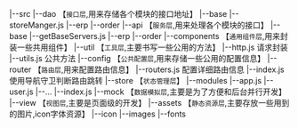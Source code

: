 |--src
    |--dao 【`接口层`,用来存储各个模块的接口地址】
        |--base
            |--storeManger.js
        |--erp
        |--order
    |--api 【`服务层`,用来处理各个模块的接口】
        |--base
            |--getBaseServers.js
        |--erp
        |--order
    |--components 【`通用组件层`,用来封装一些共用组件】
    |--util 【`工具层`,主要书写一些公用的方法】
        |--http.js 请求封装
        |--utils.js 公共方法
    |--config 【`公共配置层`,用来存储一些公用的配置信息】
    |--router 【`路由层`,用来配置路由信息】
        |--routers.js 配置详细路由信息
        |--index.js 使用导航守卫判断路由跳转
    |--store 【`状态管理层`】
        |--modules
            |--app.js
            |--user.js
            |--...
        |--index.js
    |--mock 【`数据模拟层`,主要是为了方便和后台并行开发】
    |--view 【`视图层`,主要是页面级的开发】
    |--assets 【`静态资源层`,主要存放一些用到的图片,icon字体资源】
        |--icon
        |--images
        |--fonts
